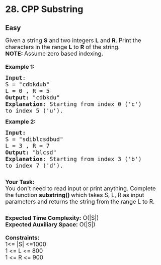 # 28. CPP Substring
## Easy 
<div class="problem-statement">
                <p></p><p><span style="font-size:18px">Given a string <strong>S</strong> and two integers <strong>L</strong> and <strong>R</strong>. Print the characters in the range <strong>L</strong> to <strong>R</strong> of the string.<br>
<strong>NOTE: </strong>Assume zero based indexing<strong>.</strong><br>
<br>
<strong>Example 1:</strong></span></p>

<pre><span style="font-size:18px"><strong>Input</strong>: 
S = "cdbkdub"
L = 0 , R = 5
<strong>Output:</strong>&nbsp;"cdbkdu"&nbsp;
<strong>Explanation</strong>: Starting from index 0 ('c')
to index 5 ('u').
</span></pre>

<p><span style="font-size:18px"><strong>Example 2:</strong></span></p>

<pre><span style="font-size:18px"><strong>Input: 
</strong>S = "sdiblcsdbud"
L = 3 , R = 7
<strong>Output:&nbsp;</strong>"blcsd"
<strong>Explanation</strong>: Starting from index 3 ('b')
to index 7 ('d').</span></pre>

<p><br>
<span style="font-size:18px"><strong>Your Task:&nbsp;&nbsp;</strong><br>
You don't need to read input or print anything. Complete the function <strong>substring()&nbsp;</strong>which takes S, L, R&nbsp;as input parameters and returns&nbsp;the string from the range L to R.</span></p>

<p><br>
<span style="font-size:18px"><strong>Expected Time Complexity:</strong> O(|S|)<br>
<strong>Expected Auxiliary Space:</strong> O(|S|)<br>
<br>
<strong>Constraints:</strong><br>
1&lt;= |S|&nbsp;&lt;=1000<br>
1 &lt;= L &lt;= 800<br>
1 &lt;= R &lt;= 900</span></p>
 <p></p>
            </div>